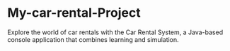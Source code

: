 # My-car-rental-Project
Explore the world of car rentals with the Car Rental System, a Java-based console application that combines learning and simulation. 
